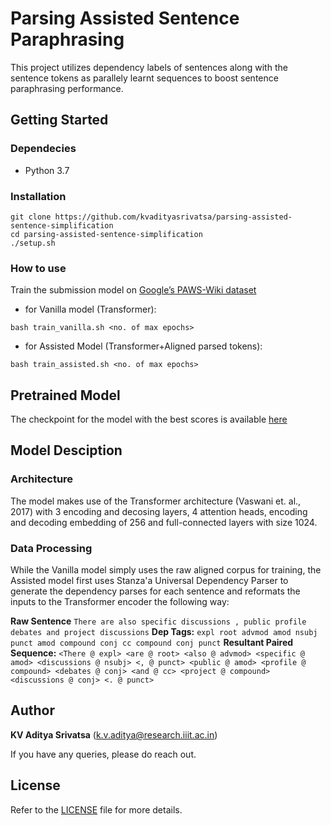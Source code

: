 
# Parsing Assisted Sentence Paraphrasing
This project utilizes dependency labels of sentences along with the sentence tokens as parallely learnt sequences to boost sentence paraphrasing performance.

## Getting Started

### Dependecies
- Python 3.7

### Installation
``` 
git clone https://github.com/kvadityasrivatsa/parsing-assisted-sentence-simplification
cd parsing-assisted-sentence-simplification
./setup.sh
```
### How to use
Train the submission model on [Google’s PAWS-Wiki dataset](https://github.com/google-research-datasets/paws)
- for Vanilla model (Transformer):
```
bash train_vanilla.sh <no. of max epochs>
```
   
- for Assisted Model (Transformer+Aligned parsed tokens):
```
bash train_assisted.sh <no. of max epochs>
```

## Pretrained Model
The checkpoint for the model with the best scores is available [here](https://drive.google.com/drive/folders/1w6fE4kO3WvNNuNMO_7jBQ91KCYR8cfIj?usp=sharing)

## Model Desciption
### Architecture
The model makes use of the Transformer architecture (Vaswani et. al., 2017) with 3 encoding and decosing layers, 4 attention heads, encoding and decoding embedding of 256 and full-connected layers with size 1024.
### Data Processing 
While the Vanilla model simply uses the raw aligned corpus for training, the Assisted model first uses Stanza'a Universal Dependency Parser to generate the dependency parses for each sentence and reformats the inputs to the Transformer encoder the following way:

**Raw Sentence**
```There are also specific discussions , public profile debates and project discussions```
 **Dep Tags:**
```expl root advmod amod nsubj punct amod compound conj cc compound conj punct```
**Resultant Paired Sequence:**
```<There @ expl> <are @ root> <also @ advmod> <specific @ amod> <discussions @ nsubj> <, @ punct> <public @ amod> <profile @ compound> <debates @ conj> <and @ cc> <project @ compound> <discussions @ conj> <. @ punct>```
## Author

  **KV Aditya Srivatsa** (k.v.aditya@research.iiit.ac.in)
 
 If you have any queries, please do reach out. 

## License
Refer to the [LICENSE](https://github.com/kvadityasrivatsa/parsing-assisted-sentence-paraphrasing/blob/main/LICENSE) file for more details.

